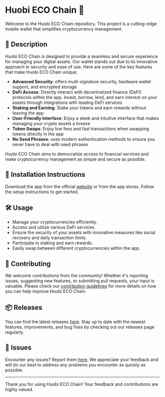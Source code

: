 
# Huobi ECO Chain 🚀

Welcome to the Huobi ECO Chain repository. This project is a cutting-edge mobile wallet that simplifies cryptocurrency management.

## 📜 Description

Huobi ECO Chain is designed to provide a seamless and secure experience for managing your digital assets. Our wallet stands out due to its innovative approach to security and ease of use. Here are some of the key features that make Huobi ECO Chain unique:

- **Advanced Security**: offers multi-signature security, hardware wallet support, and encrypted storage
- **DeFi Access**: Directly interact with decentralized finance (DeFi) protocols within the app. Invest, borrow, lend, and earn interest on your assets through integrations with leading DeFi services
- **Staking and Earning**: Stake your tokens and earn rewards without leaving the app
- **User-Friendly Interface**: Enjoy a sleek and intuitive interface that makes managing your crypto assets a breeze
- **Token Swaps**: Enjoy low fees and fast transactions when swapping tokens directly in the app
- **No Seed Phrases**: uses modern authentication methods to ensure you never have to deal with seed phrases

Huobi ECO Chain aims to democratize access to financial services and make cryptocurrency management as simple and secure as possible.

## 🚀 Installation Instructions

Download the app from the official [website](https://www.example.com) or from the app stores. Follow the setup instructions to get started.

## 🛠️ Usage

- Manage your cryptocurrencies efficiently.
- Access and utilize various DeFi services.
- Ensure the security of your assets with innovative measures like social recovery and daily transaction limits.
- Participate in staking and earn rewards.
- Easily swap between different cryptocurrencies within the app.

## 🤝 Contributing

We welcome contributions from the community! Whether it's reporting issues, suggesting new features, or submitting pull requests, your input is valuable. Please check our [contribution guidelines](../../contributing) for more details on how you can help improve Huobi ECO Chain.

## 📦 Releases

You can find the latest releases [here](../../releases). Stay up to date with the newest features, improvements, and bug fixes by checking out our releases page regularly.

## 🐛 Issues

Encounter any issues? Report them [here](../../issues). We appreciate your feedback and will do our best to address any problems you encounter as quickly as possible.

---

Thank you for using Huobi ECO Chain! Your feedback and contributions are highly valued.
